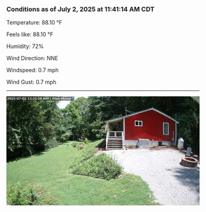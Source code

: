 ### Conditions as of July 2, 2025 at 11:41:14 AM CDT 

Temperature: 88.10 &deg;F

Feels like: 88.10 &deg;F

Humidity: 72%

Wind Direction: NNE

Windspeed: 0.7 mph

Wind Gust: 0.7 mph

---

<img src="./images/latest.jpeg"/>

